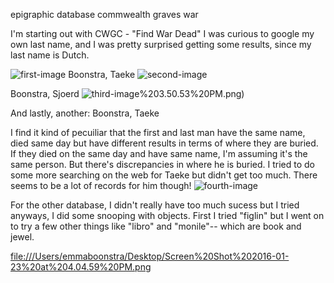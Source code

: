epigraphic database commwealth graves war

I'm starting out with CWGC - "Find War Dead" 
I was curious to google my own last name, and I was pretty surprised getting some results, since my last name is Dutch. 

![first-image](/Users/emmaboonstra/Desktop/Screen%20Shot%202016-01-23%20at%203.47.39%20PM.png)
Boonstra, Taeke 
![second-image](/Users/emmaboonstra/Desktop/Screen%20Shot%202016-01-23%20at%203.50.41%20PM.png)

Boonstra, Sjoerd
![third-image](/file:///Users/emmaboonstra/Desktop/Screen%20Shot%202016-01-23%20at)%203.50.53%20PM.png)

And lastly, another: Boonstra, Taeke

I find it kind of pecuiliar that the first and last man have the same name, died same day but have different results in terms of where they are buried. If they died on the same day and have same name, I'm assuming it's the same person. But there's discrepancies in where he is buried.
I tried to do some more searching on the web for Taeke but didn't get too much. There seems to be a lot of records for him though!
![fourth-image](/Users/emmaboonstra/Desktop/Screen%20Shot%202016-01-23%20at%203.54.19%20PM.png)

For the other database, I didn't really have too much sucess but I tried anyways, I did some snooping with objects. First I tried "figlin" but I went on to try a few other things like "libro" and "monile"-- which are book and jewel. 

<file:///Users/emmaboonstra/Desktop/Screen%20Shot%202016-01-23%20at%204.04.59%20PM.png>
 


